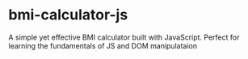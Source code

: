 # bmi-calculator-js
A simple yet effective BMI calculator built with JavaScript. Perfect for learning the fundamentals of JS and DOM manipulataion
